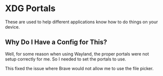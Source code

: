 # XDG Portals

These are used to help different applications know how to do things on your device.

## Why Do I Have a Config for This?

Well, for some reason when using Wayland, the proper portals were not setup correctly for me. So I needed to set the portals to use.

This fixed the issue where Brave would not allow me to use the file picker.
